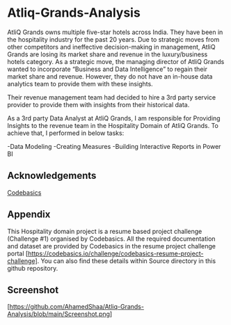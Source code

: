 # Atliq-Grands-Analysis

AtliQ Grands owns multiple five-star hotels across India. They have been in the hospitality industry for the past 20 years. Due to strategic moves from other competitors and ineffective decision-making in management, AtliQ Grands are losing its market share and revenue in the luxury/business hotels category. As a strategic move, the managing director of AtliQ Grands wanted to incorporate “Business and Data Intelligence” to regain their market share and revenue. However, they do not have an in-house data analytics team to provide them with these insights.

Their revenue management team had decided to hire a 3rd party service provider to provide them with insights from their historical data.

As a 3rd party Data Analyst at AtliQ Grands, I am responsible for Providing Insights to the revenue team in the Hospitality Domain of AtliQ Grands. To achieve that, I performed in below tasks:

  -Data Modeling
  -Creating Measures
  -Building Interactive Reports in Power BI

## Acknowledgements
<a href="https://codebasics.io/challenge/codebasics-resume-project-challenge" target="_blank">Codebasics</a>

## Appendix
This Hospitality domain project is a resume based project challenge (Challenge #1) organised by Codebasics. All the required documentation and dataset are provided by Codebasics in the resume project challenge portal [https://codebasics.io/challenge/codebasics-resume-project-challenge]. You can also find these details within Source directory in this github repository.

## Screenshot
[https://github.com/AhamedShaa/Atliq-Grands-Analysis/blob/main/Screenshot.png]

